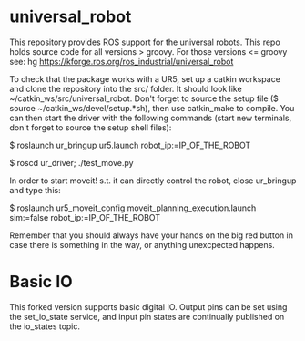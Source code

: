 universal_robot
===============

This repository provides ROS support for the universal robots.  This repo holds source code for all versions > groovy.  For those versions <= groovy see: hg https://kforge.ros.org/ros_industrial/universal_robot

To check that the package works with a UR5, set up a catkin workspace and clone the repository into the src/ folder. It should look like ~/catkin_ws/src/universal_robot. Don't forget to source the setup file ($ source ~/catkin_ws/devel/setup.*sh), then use catkin_make to compile.
You can then start the driver with the following commands (start new terminals, don't forget to source the setup shell files):

$ roslaunch ur_bringup ur5.launch robot_ip:=IP_OF_THE_ROBOT

$ roscd ur_driver; ./test_move.py


In order to start moveit! s.t. it can directly control the robot, close ur_bringup and type this:

$ roslaunch ur5_moveit_config moveit_planning_execution.launch sim:=false robot_ip:=IP_OF_THE_ROBOT

Remember that you should always have your hands on the big red button in case there is something in the way, or anything unexcpected happens.

Basic IO
========

This forked version supports basic digital IO. Output pins can be set using the set_io_state service, and input pin states are continually published on the io_states topic.
